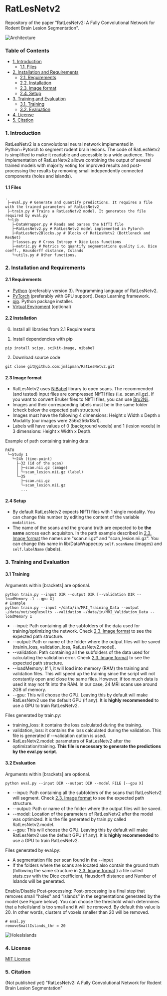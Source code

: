 RatLesNetv2
======================

Repository of the paper "RatLesNetv2: A Fully Convolutional Network for Rodent Brain Lesion Segmentation".

![Architecture](architecture.png "RatLesNetv2 Architecture")

### Table of Contents
* [1. Introduction](#1-introduction)
  * [1.1. Files](#11-files)
* [2. Installation and Requirements](#2-installation-and-requirements)
  * [2.1. Requirements](#21-requirements)
  * [2.2. Installation](#22-installation)
  * [2.3. Image format](#23-image-format)
  * [2.4. Setup](#24-setup)
* [3. Training and Evaluation](#3-training-and-evaluation)
  * [3.1. Training](#31-training)
  * [3.2. Evaluation](#32-evaluation)
* [4. License](#4-license)
* [5. Citation](#5-citation)

### 1. Introduction
RatLesNetv2 is a convolutional neural network implemented in Python+Pytorch to segment rodent brain lesions. The code of RatLesNetv2 is simplified to make it readable and accessible to a wide audience. This implementation of RatLesNetv2 allows combining the output of several trained models with majority voting for improved results and post-processing the results by removing small independently connected components (holes and islands).

#### 1.1 Files

```cshell
.
 ├─eval.py # Generate and quantify predictions. It requires a file with the trained parameters of RatLesNetv2
 ├─train.py # Trains a RatLesNetv2 model. It generates the file required by eval.py
 └─lib 
   ├─DataWrapper.py # Reads and parses the NIfTI file
   ├─RatLesNetv2.py # RatLesNetv2 model implemented in Pytorch
   ├─RatLesNetv2Blocks.py # Blocks of RatLesNetv2 (Bottleneck and ResNet)
   ├─losses.py # Cross Entropy + Dice Loss functions
   ├─metric.py # Metrics to quantify segmentations quality i.e. Dice coeff., Hausdorff distance, Islands
   └─utils.py # Other functions.
```

### 2. Installation and Requirements

#### 2.1 Requirements
 * [Python](https://www.python.org/downloads/) (preferably version 3). Programming language of RatLesNetv2.
 * [PyTorch](https://pytorch.org/get-started/locally/) (preferably with GPU support). Deep Learning framework.
 * [pip](https://pypi.org/project/pip/). Python package installer.
 * [Virtual Enviroment](https://packaging.python.org/guides/installing-using-pip-and-virtual-environments/) (optional)

#### 2.2 Installation

0. Install all libraries from 2.1 Requirements

1. Install dependencies with pip
```cshell
pip install scipy, scikit-image, nibabel
```

2. Download source code
```cshell
git clone git@github.com:jmlipman/RatLesNetv2.git
```

#### 2.3 Image format
 * RatLesNetv2 uses [NiBabel](http://nipy.org/nibabel/) library to open scans. The recommended (and tested) input files are compressed NIfTI files (i.e. scan.nii.gz). If you want to convert Bruker files to NIfTI files, you can use [Bru2Nii](https://github.com/neurolabusc/Bru2Nii).
 * Images and their corresponding labels must be in the same folder (check below the expected path structure)
 * Images must have the following 4 dimensions: Height x Width x Depth x Modality (our images were 256x256x18x1). 
 * Labels will have values of 0 (background voxels) and 1 (lesion voxels) in 3 dimensions: Height x Width x Depth.

Example of path containing training data:
```cshell
PATH
 └─Study 1
   └─24h (time-point)
     ├─32 (id of the scan)
     │ ├─scan.nii.gz (image)
     │ └─scan_lesion.nii.gz (label)
     └─35
       ├─scan.nii.gz
       └─scan_lesion.nii.gz
       ...
```

#### 2.4 Setup
 * By default RatLesNetv2 expects NIfTI files with 1 single modality. You can change this number by editing the content of the variable `modalities`.
 * The name of the scans and the ground truth are expected to be **the same** across each acquisiton. In the path example described in [2.3. Image format](#23-image-format) the names are "scan.nii.gz" and "scan_lesion.nii.gz". You can change this name in lib/DataWrapper.py `self.scanName` (images) and `self.labelName` (labels).

### 3. Training and Evaluation

#### 3.1 Training
Arguments within \[brackets\] are optional.

```cshell
python train.py --input DIR --output DIR [--validation DIR --loadMemory -1 --gpu X]
# Example
python train.py --input ~/data/in/MRI_Training_Data --output ~/data/out/segResults --validation ~/data/in/MRI_Validation_Data --loadMemory 1
```

* --input: Path containing all the subfolders of the data used for training/optimizing the network. Check [2.3. Image format](#23-image-format) to see the expected path structure.
* --output: Path or name of the folder where the output files will be saved (trainin_loss, validation_loss, RatLesNetv2.model).
* --validation: Path containing all the subfolders of the data used for calculating the validation error. Check [2.3. Image format](#23-image-format) to see the expected path structure.
* --loadMemory: If 1, it will load into memory (RAM) the training and validation files. This will speed up the training since the script will not constantly open and close the same files. However, if too much data is used it may not fit into the RAM. In our case, 24 MRI scans use around 2GB of memory.
* --gpu: This will choose the GPU. Leaving this by default will make RatLesNetv2 use the default GPU (if any). It is **highly recommended** to use a GPU to train RatLesNetv2.

Files generated by train.py:
* training_loss: it contains the loss calculated during the training.
* validation_loss: it contains the loss calculated during the validation. This file is generated if --validation option is used.
* RatLesNetv2.model: parameters of RatLesNetv2 after the optimization/training. **This file is necessary to generate the predictions by the eval.py script**.

#### 3.2 Evaluation
Arguments within \[brackets\] are optional.

```cshell
python eval.py --input DIR --output DIR --model FILE [--gpu X]
```

* --input: Path containing all the subfolders of the scans that RatLesNetv2 will segment. Check [2.3. Image format](#23-image-format) to see the expected path structure.
* --output: Path or name of the folder where the output files will be saved.
* --model: Location of the parameters of RatLesNetv2 after the model was optimized. It is the file generated by train.py called RatLesNetv2.model.
* --gpu: This will choose the GPU. Leaving this by default will make RatLesNetv2 use the default GPU (if any). It is **highly recommended** to use a GPU to train RatLesNetv2.

Files generated by eval.py:
* A segmentation file per scan found in the --input
* If the folders where the scans are located also contain the ground truth (following the same structure in [2.3. Image format](#23-image-format) ) a file called stats.csv with the Dice coefficient, Hausdorff distance and Number of Islands will be generated.

Enable/Disable Post-processing:
Post-processing is a final step that removes small "holes" and "islands" in the segmentations generated by the model (see Figure below). You can choose the threshold which determines that a hole/island is too small and it will be removed. By default this value is 20. In other words, clusters of voxels smaller than 20 will be removed.

```cshell
# eval.py
removeSmallIslands_thr = 20
```

![HolesIslands](holes_and_islands.png "Holes and Islands")

### 4. License
[MIT License](LICENSE)

### 5. Citation
(Not published yet) "RatLesNetv2: A Fully Convolutional Network for Rodent Brain Lesion Segmentation"
